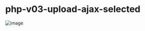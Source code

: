# php-v03-upload-ajax-selected

![image](https://user-images.githubusercontent.com/1501327/160230873-2f28b3d4-4bb8-4235-ba88-4e09e56927a8.png)
